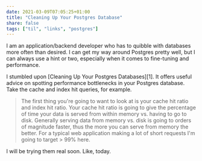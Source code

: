 ```yaml
---
date: 2021-03-09T07:05:25+01:00
title: "Cleaning Up Your Postgres Database"
share: false
tags: ["til", "links", "postgres"]
---
```

I am an application/backend developer who has to quibble with databases more
often than desired. I can get my way around Postgres pretty well, but I can
always use a hint or two, especially when it comes to fine-tuning and
performance. 

I stumbled upon [Cleaning Up Your Postgres Databases][1]. It offers useful
advice on spotting performance bottlenecks in your Postgres database. Take the
cache and index hit queries, for example. 

> The first thing you're going to want to look at is your cache hit ratio and
> index hit ratio. Your cache hit ratio is going to give the percentage of time
> your data is served from within memory vs. having to go to disk. Generally
> serving data from memory vs. disk is going to orders of magnitude faster,
> thus the more you can serve from memory the better. For a typical web
> application making a lot of short requests I'm going to target > 99% here. 

I will be trying them real soon. Like, today.

